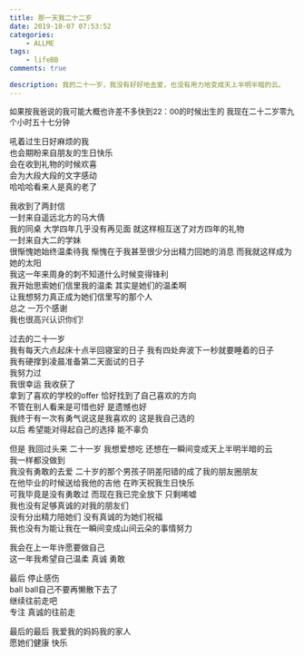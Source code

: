 ```yaml
---
title: 那一天我二十二岁
date: 2019-10-07 07:53:52
categories:  
    - ALLME
tags: 
    - lifeBB
comments: true

description: 我的二十一岁，我没有好好地去爱，也没有用力地变成天上半明半暗的云。
---
```



<p style="font-size: 0.95em">
如果按我爸说的我可能大概也许差不多快到22：00的时候出生的  
我现在二十二岁零九个小时五十七分钟  

吼着过生日好麻烦的我  
也会期盼来自朋友的生日快乐  
会在收到礼物的时候欢喜  
会为大段大段的文字感动  
哈哈哈看来人是真的老了  

我收到了两封信  
一封来自遥远北方的马大倩  
我的同桌 大学四年几乎没有再见面 就这样相互送了对方四年的礼物  
一封来自大二的学妹  
很惭愧她始终温柔待我 惭愧在于我甚至很少分出精力回她的消息 而我就这样成为她的太阳  
我这一年来周身的刺不知道什么时候变得锋利  
我开始思索她们信里我的温柔 其实是她们的温柔啊  
让我想努力真正成为她们信里写的那个人  
总之 一万个感谢  
我也很高兴认识你们!  

过去的二十一岁  
我有每天六点起床十点半回寝室的日子
我有四处奔波下一秒就要睡着的日子  
我有硬撑到凌晨准备第二天面试的日子  
我努力过  
我很幸运 我收获了  
拿到了喜欢的学校的offer 恰好找到了自己喜欢的方向  
不管在别人看来是可惜也好 是遗憾也好  
我终于有一次有勇气说这是我喜欢的 这是我自己选的  
以后 希望能对得起自己的选择 能不辜负 

但是 我回过头来
二十一岁 我想爱想吃 还想在一瞬间变成天上半明半暗的云  
我一样都没做到  
我没有勇敢的去爱 
二十岁的那个男孩子阴差阳错的成了我的朋友圈朋友  
在他毕业的时候送给我他的吉他 在昨天祝我生日快乐  
可我毕竟是没有勇敢过 而现在我已完全放下 只剩唏嘘  
我也没有足够真诚的对我的朋友们  
没有分出精力陪她们 没有真诚的为她们祝福  
我也没有为能让我在一瞬间变成山间云朵的事情努力 

我会在上一年许愿要做自己  
这一年我希望自己温柔 真诚 勇敢  

最后 停止感伤  
ball ball自己不要再懒散下去了  
继续往前走吧  
专注 真诚的往前走  

最后的最后 我爱我的妈妈我的家人  
愿她们健康 快乐
</p>
